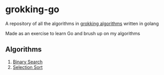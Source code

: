 # grokking-go
A repository of all the algorithms in [grokking algorithms](https://www.manning.com/books/grokking-algorithms) written in golang

Made as an exercise to learn Go and brush up on my algorithms

## Algorithms
1. [Binary Search](./binarySearch.go)
2. [Selection Sort](./selectionSort.go)
